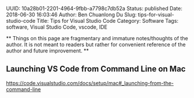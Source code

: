 UUID: 10a28b01-2201-4964-9fbb-a7798c7db52a
Status: published
Date: 2018-06-30 16:03:46
Author: Ben Chuanlong Du
Slug: tips-for-visual-studio-code
Title: Tips for Visual Studio Code
Category: Software
Tags: software, Visual Studio Code, vscode, IDE

**
Things on this page are
fragmentary and immature notes/thoughts of the author.
It is not meant to readers
but rather for convenient reference of the author and future improvement.
**




## Launching VS Code from Command Line on Mac 

https://code.visualstudio.com/docs/setup/mac#_launching-from-the-command-line